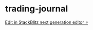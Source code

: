 # trading-journal

[Edit in StackBlitz next generation editor ⚡️](https://stackblitz.com/~/github.com/brunohmcv/trading-journal)